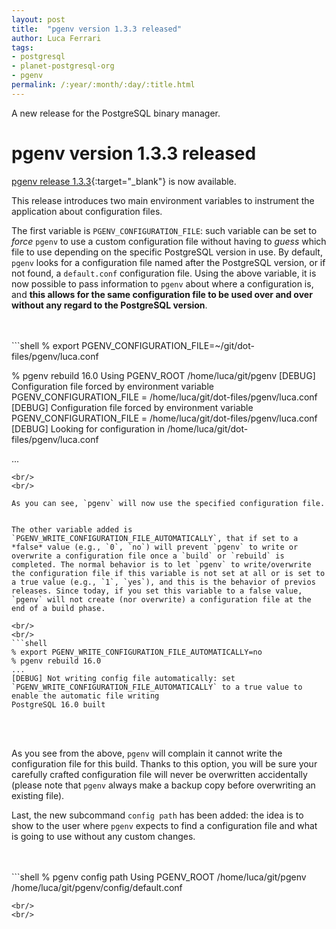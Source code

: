```yaml
---
layout: post
title:  "pgenv version 1.3.3 released"
author: Luca Ferrari
tags:
- postgresql
- planet-postgresql-org
- pgenv
permalink: /:year/:month/:day/:title.html
---
```

A new release for the PostgreSQL binary manager.

# pgenv version 1.3.3 released

[pgenv release 1.3.3](https://github.com/theory/pgenv/releases/tag/v1.3.3){:target="_blank"} is now available.

This release introduces two main environment variables to instrument the application about configuration files.

The first variable is `PGENV_CONFIGURATION_FILE`: such variable can be set to *force* `pgenv` to use a custom configuration file without having to *guess* which file to use depending on the specific PostgreSQL version in use.
By default, `pgenv` looks for a configuration file named after the PostgreSQL version, or if not found, a `default.conf` configuration file. Using the above variable, it is now possible to pass information to `pgenv` about where a configuration is, and **this allows for the same configuration file to be used over and over without any regard to the PostgreSQL version**.

<br/>
<br/>
```shell
% export PGENV_CONFIGURATION_FILE=~/git/dot-files/pgenv/luca.conf

% pgenv rebuild 16.0
Using PGENV_ROOT /home/luca/git/pgenv
[DEBUG] Configuration file forced by environment variable PGENV_CONFIGURATION_FILE = /home/luca/git/dot-files/pgenv/luca.conf
[DEBUG] Configuration file forced by environment variable PGENV_CONFIGURATION_FILE = /home/luca/git/dot-files/pgenv/luca.conf
[DEBUG] Looking for configuration in /home/luca/git/dot-files/pgenv/luca.conf

...

```
<br/>
<br/>

As you can see, `pgenv` will now use the specified configuration file.


The other variable added is `PGENV_WRITE_CONFIGURATION_FILE_AUTOMATICALLY`, that if set to a *false* value (e.g., `0`, `no`) will prevent `pgenv` to write or overwrite a configuration file once a `build` or `rebuild` is completed. The normal behavior is to let `pgenv` to write/overwrite the configuration file if this variable is not set at all or is set to a true value (e.g., `1`, `yes`), and this is the behavior of previos releases. Since today, if you set this variable to a false value, `pgenv` will not create (nor overwrite) a configuration file at the end of a build phase.

<br/>
<br/>
```shell
% export PGENV_WRITE_CONFIGURATION_FILE_AUTOMATICALLY=no
% pgenv rebuild 16.0
...
[DEBUG] Not writing config file automatically: set `PGENV_WRITE_CONFIGURATION_FILE_AUTOMATICALLY` to a true value to enable the automatic file writing
PostgreSQL 16.0 built

```
<br/>
<br/>

As you see from the above, `pgenv` will complain it cannot write the configuration file for this build.
Thanks to this option, you will be sure your carefully crafted configuration file will never be overwritten accidentally (please note that `pgenv` always make a backup copy before overwriting an existing file).

Last, the new subcommand `config path` has been added: the idea is to show to the user where `pgenv` expects to find a configuration file and what is going to use without any custom changes.

<br/>
<br/>
```shell
% pgenv config path
Using PGENV_ROOT /home/luca/git/pgenv
/home/luca/git/pgenv/config/default.conf


```
<br/>
<br/>
